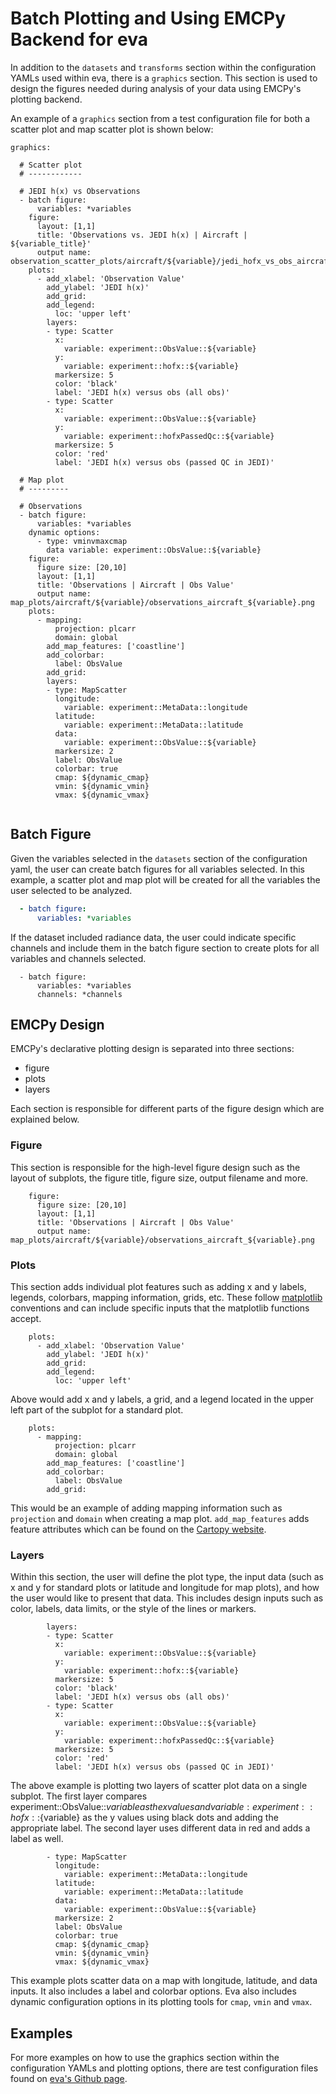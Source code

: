 # Batch Plotting and Using EMCPy Backend for eva

In addition to the `datasets` and `transforms` section within the configuration YAMLs used within eva, there is a `graphics` section. This section is used to design the figures needed during analysis of your data using EMCPy's plotting backend. 

An example of a `graphics` section from a test configuration file for both a scatter plot and map scatter plot is shown below:

```
graphics:

  # Scatter plot
  # ------------

  # JEDI h(x) vs Observations
  - batch figure:
      variables: *variables
    figure:
      layout: [1,1]
      title: 'Observations vs. JEDI h(x) | Aircraft | ${variable_title}'
      output name: observation_scatter_plots/aircraft/${variable}/jedi_hofx_vs_obs_aircraft_${variable}.png
    plots:
      - add_xlabel: 'Observation Value'
        add_ylabel: 'JEDI h(x)'
        add_grid:
        add_legend:
          loc: 'upper left'
        layers:
        - type: Scatter
          x:
            variable: experiment::ObsValue::${variable}
          y:
            variable: experiment::hofx::${variable}
          markersize: 5
          color: 'black'
          label: 'JEDI h(x) versus obs (all obs)'
        - type: Scatter
          x:
            variable: experiment::ObsValue::${variable}
          y:
            variable: experiment::hofxPassedQc::${variable}
          markersize: 5
          color: 'red'
          label: 'JEDI h(x) versus obs (passed QC in JEDI)'

  # Map plot
  # ---------

  # Observations
  - batch figure:
      variables: *variables
    dynamic options:
      - type: vminvmaxcmap
        data variable: experiment::ObsValue::${variable}
    figure:
      figure size: [20,10]
      layout: [1,1]
      title: 'Observations | Aircraft | Obs Value'
      output name: map_plots/aircraft/${variable}/observations_aircraft_${variable}.png
    plots:
      - mapping:
          projection: plcarr
          domain: global
        add_map_features: ['coastline']
        add_colorbar:
          label: ObsValue
        add_grid:
        layers:
        - type: MapScatter
          longitude:
            variable: experiment::MetaData::longitude
          latitude:
            variable: experiment::MetaData::latitude
          data:
            variable: experiment::ObsValue::${variable}
          markersize: 2
          label: ObsValue
          colorbar: true
          cmap: ${dynamic_cmap}
          vmin: ${dynamic_vmin}
          vmax: ${dynamic_vmax}
            
```

## Batch Figure

Given the variables selected in the `datasets` section of the configuration yaml, the user can create batch figures for all variables selected. In this example, a scatter plot and map plot will be created for all the variables the user selected to be analyzed.

``` yaml
  - batch figure:
      variables: *variables
```

If the dataset included radiance data, the user could indicate specific channels and include them in the batch figure section to create plots for all variables and channels selected.

```
  - batch figure:
      variables: *variables
      channels: *channels
```

## EMCPy Design

EMCPy's declarative plotting design is separated into three sections: 
 * figure
 * plots
 * layers

Each section is responsible for different parts of the figure design which are explained below.

### Figure

This section is responsible for the high-level figure design such as the layout of subplots, the figure title, figure size, output filename and more. 

```
    figure:
      figure size: [20,10]
      layout: [1,1]
      title: 'Observations | Aircraft | Obs Value'
      output name: map_plots/aircraft/${variable}/observations_aircraft_${variable}.png
```

### Plots

This section adds individual plot features such as adding x and y labels, legends, colorbars, mapping information, grids, etc. These follow [matplotlib](https://matplotlib.org/stable/index.html) conventions and can include specific inputs that the matplotlib functions accept.

```
    plots:
      - add_xlabel: 'Observation Value'
        add_ylabel: 'JEDI h(x)'
        add_grid:
        add_legend:
          loc: 'upper left'
```
Above would add x and y labels, a grid, and a legend located in the upper left part of the subplot for a standard plot.

```
    plots:
      - mapping:
          projection: plcarr
          domain: global
        add_map_features: ['coastline']
        add_colorbar:
          label: ObsValue
        add_grid:
```
This would be an example of adding mapping information such as `projection` and `domain` when creating a map plot. `add_map_features` adds feature attributes which can be found on the [Cartopy website](https://scitools.org.uk/cartopy/docs/latest/reference/feature.html#feature-attributes).

### Layers

Within this section, the user will define the plot type, the input data (such as x and y for standard plots or latitude and longitude for map plots), and how the user would like to present that data. This includes design inputs such as color, labels, data limits, or the style of the lines or markers. 

```
        layers:
        - type: Scatter
          x:
            variable: experiment::ObsValue::${variable}
          y:
            variable: experiment::hofx::${variable}
          markersize: 5
          color: 'black'
          label: 'JEDI h(x) versus obs (all obs)'
        - type: Scatter
          x:
            variable: experiment::ObsValue::${variable}
          y:
            variable: experiment::hofxPassedQc::${variable}
          markersize: 5
          color: 'red'
          label: 'JEDI h(x) versus obs (passed QC in JEDI)'
```

The above example is plotting two layers of scatter plot data on a single subplot. The first layer compares experiment::ObsValue::${variable} as the x values and variable: experiment::hofx::${variable} as the y values using black dots and adding the appropriate label. The second layer uses different data in red and adds a label as well.

```
        - type: MapScatter
          longitude:
            variable: experiment::MetaData::longitude
          latitude:
            variable: experiment::MetaData::latitude
          data:
            variable: experiment::ObsValue::${variable}
          markersize: 2
          label: ObsValue
          colorbar: true
          cmap: ${dynamic_cmap}
          vmin: ${dynamic_vmin}
          vmax: ${dynamic_vmax}
```

This example plots scatter data on a map with longitude, latitude, and data inputs. It also includes a label and colorbar options. Eva also includes dynamic configuration options in its plotting tools for `cmap`, `vmin` and `vmax`.

## Examples

For more examples on how to use the graphics section within the configuration YAMLs and plotting options, there are test configuration files found on [eva's Github page](https://github.com/JCSDA-internal/eva/tree/develop/src/eva/tests/config).